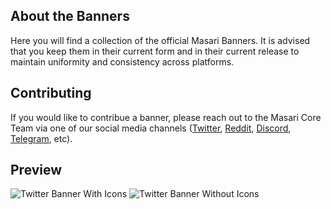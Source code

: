 ## About the Banners

Here you will find a collection of the official Masari Banners. It is advised that you keep them in their current form and in their current
release to maintain uniformity and consistency across platforms. 

## Contributing

If you would like to contribue a banner, please reach out to the Masari Core Team via one of our social media channels
([Twitter](https://twitter.com/masaricurrency), [Reddit](https://www.reddit.com/r/masari), [Discord](https://discord.gg/sMCwMqs), [Telegram](https://t.me/masaricurrency), etc).

## Preview

![Twitter Banner With Icons](https://github.com/masari-project/Masari-Marketing/blob/master/Banners/Twitter/Masari-Uncle-Mining-Twitter-Banner-Google-Play-Icon-Laptop-Phone.png)
![Twitter Banner Without Icons](https://github.com/masari-project/Masari-Marketing/blob/master/Banners/Twitter/Masari-Uncle-Mining-Twitter-Banner.png)
&nbsp;
